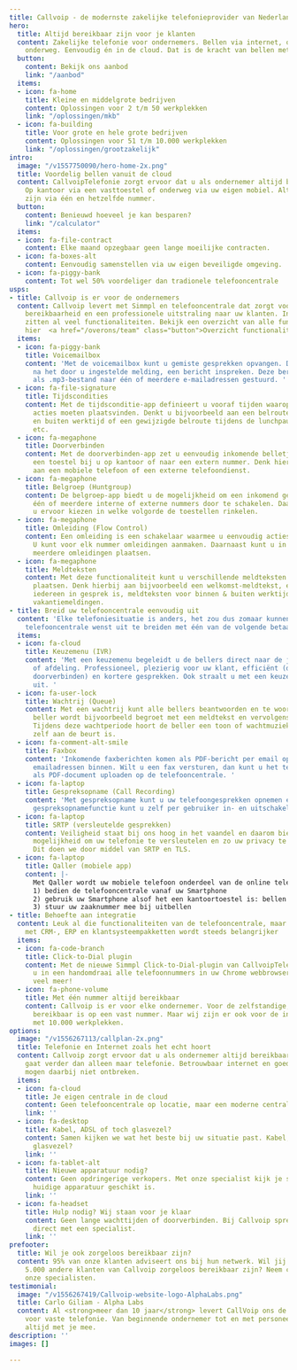 ```yaml
---
title: Callvoip - de modernste zakelijke telefonieprovider van Nederland
hero:
  title: Altijd bereikbaar zijn voor je klanten
  content: Zakelijke telefonie voor ondernemers. Bellen via internet, op kantoor en
    onderweg. Eenvoudig én in de cloud. Dat is de kracht van bellen met Callvoip.
  button:
    content: Bekijk ons aanbod
    link: "/aanbod"
  items:
  - icon: fa-home
    title: Kleine en middelgrote bedrijven
    content: Oplossingen voor 2 t/m 50 werkplekken
    link: "/oplossingen/mkb"
  - icon: fa-building
    title: Voor grote en hele grote bedrijven
    content: Oplossingen voor 51 t/m 10.000 werkplekken
    link: "/oplossingen/grootzakelijk"
intro:
  image: "/v1557750090/hero-home-2x.png"
  title: Voordelig bellen vanuit de cloud
  content: CallvoipTelefonie zorgt ervoor dat u als ondernemer altijd bereikbaar bent.
    Op kantoor via een vasttoestel of onderweg via uw eigen mobiel. Altijd bereikbaar
    zijn via één en hetzelfde nummer.
  button:
    content: Benieuwd hoeveel je kan besparen?
    link: "/calculator"
  items:
  - icon: fa-file-contract
    content: Elke maand opzegbaar geen lange moeilijke contracten.
  - icon: fa-boxes-alt
    content: Eenvoudig samenstellen via uw eigen beveiligde omgeving.
  - icon: fa-piggy-bank
    content: Tot wel 50% voordeliger dan tradionele telefooncentrale
usps:
- title: Callvoip is er voor de ondernemers
  content: Callvoip levert met Simmpl en telefooncentrale dat zorgt voor optimale
    bereikbaarheid en een professionele uitstraling naar uw klanten. In het basispakket
    zitten al veel functionaliteiten. Bekijk een overzicht van alle functionaliteiten
    hier  <a href="/overons/team" class="button">Overzicht functionaliteiten</a>
  items:
  - icon: fa-piggy-bank
    title: Voicemailbox
    content: 'Met de voicemailbox kunt u gemiste gesprekken opvangen. De beller kan,
      na het door u ingestelde melding, een bericht inspreken. Deze berichten worden
      als .mp3-bestand naar één of meerdere e-mailadressen gestuurd. '
  - icon: fa-file-signature
    title: Tijdscondities
    content: Met de tijdsconditie-app definieert u vooraf tijden waarop één of meerdere
      acties moeten plaatsvinden. Denkt u bijvoorbeeld aan een belroute voor binnen
      en buiten werktijd of een gewijzigde belroute tijdens de lunchpauze, feestdagen,
      etc.
  - icon: fa-megaphone
    title: Doorverbinden
    content: Met de doorverbinden-app zet u eenvoudig inkomende belletjes door naar
      een toestel bij u op kantoor of naar een extern nummer. Denk hierbij bijvoorbeeld
      aan een mobiele telefoon of een externe telefoondienst.
  - icon: fa-megaphone
    title: Belgroep (Huntgroup)
    content: De belgroep-app biedt u de mogelijkheid om een inkomend gesprek naar
      één of meerdere interne of externe nummers door te schakelen. Daarnaast kunt
      u ervoor kiezen in welke volgorde de toestellen rinkelen.
  - icon: fa-megaphone
    title: Omleiding (Flow Control)
    content: Een omleiding is een schakelaar waarmee u eenvoudig acties aan- of uitzet.
      U kunt voor elk nummer omleidingen aanmaken. Daarnaast kunt u in één nummer
      meerdere omleidingen plaatsen.
  - icon: fa-megaphone
    title: Meldteksten
    content: Met deze functionaliteit kunt u verschillende meldteksten in uw belplan
      plaatsen. Denk hierbij aan bijvoorbeeld een welkomst-meldtekst, een tekst wanneer
      iedereen in gesprek is, meldteksten voor binnen & buiten werktijd en aparte
      vakantiemeldingen.
- title: Breid uw telefooncentrale eenvoudig uit
  content: 'Elke telefoniesituatie is anders, het zou dus zomaar kunnen dat u de basis
    telefooncentrale wenst uit te breiden met één van de volgende betaalde functionaliteiten:'
  items:
  - icon: fa-cloud
    title: Keuzemenu (IVR)
    content: 'Met een keuzemenu begeleidt u de bellers direct naar de juiste medewerker
      of afdeling. Professioneel, plezierig voor uw klant, efficiënt (door minder
      doorverbinden) en kortere gesprekken. Ook straalt u met een keuzemenu professionaliteit
      uit. '
  - icon: fa-user-lock
    title: Wachtrij (Queue)
    content: Met een wachtrij kunt alle bellers beantwoorden en te woord staan. De
      beller wordt bijvoorbeeld begroet met een meldtekst en vervolgens in de wachtgezet.
      Tijdens deze wachtperiode hoort de beller een toon of wachtmuziek totdat hij/zij
      zelf aan de beurt is.
  - icon: fa-comment-alt-smile
    title: Faxbox
    content: 'Inkomende faxberichten komen als PDF-bericht per email op één of meer
      emailadressen binnen. Wilt u een fax versturen, dan kunt u het te faxen bestand
      als PDF-document uploaden op de telefooncentrale. '
  - icon: fa-laptop
    title: Gespreksopname (Call Recording)
    content: 'Met gespreksopname kunt u uw telefoongesprekken opnemen en terugluisteren.De
      gespreksopnamefunctie kunt u zelf per gebruiker in- en uitschakelen. '
  - icon: fa-laptop
    title: SRTP (versleutelde gesprekken)
    content: Veiligheid staat bij ons hoog in het vaandel en daarom bieden wij de
      mogelijkheid om uw telefonie te versleutelen en zo uw privacy te waarborgen.
      Dit doen we door middel van SRTP en TLS.
  - icon: fa-laptop
    title: Qaller (mobiele app)
    content: |-
      Met Qaller wordt uw mobiele telefoon onderdeel van de online telefooncentrale:
      1) bedien de telefooncentrale vanaf uw Smartphone
      2) gebruik uw Smartphone alsof het een kantoortoestel is: bellen en gebeld worden.
      3) stuur uw zaaknummer mee bij uitbellen
- title: Behoefte aan integratie
  content: Leuk al die functionaliteiten van de telefooncentrale, maar integratie
    met CRM-, ERP en klantsysteempakketten wordt steeds belangrijker
  items:
  - icon: fa-code-branch
    title: Click-to-Dial plugin
    content: Met de nieuwe Simmpl Click-to-Dial-plugin van CallvoipTelefonie maakt
      u in een handomdraai alle telefoonnummers in uw Chrome webbrowser klikbaar én
      veel meer!
  - icon: fa-phone-volume
    title: Met één nummer altijd bereikbaar
    content: Callvoip is er voor elke ondernemer. Voor de zelfstandige, die graag
      bereikbaar is op een vast nummer. Maar wij zijn er ook voor de international
      met 10.000 werkplekken.
options:
  image: "/v1556267113/callplan-2x.png"
  title: Telefonie en Internet zoals het echt hoort
  content: Callvoip zorgt ervoor dat u als ondernemer altijd bereikbaar bent, dat
    gaat verder dan alleen maar telefonie. Betrouwbaar internet en goede apparatuur
    mogen daarbij niet ontbreken.
  items:
  - icon: fa-cloud
    title: Je eigen centrale in de cloud
    content: Geen telefooncentrale op locatie, maar een moderne centrale in de cloud.
    link: ''
  - icon: fa-desktop
    title: Kabel, ADSL of toch glasvezel?
    content: Samen kijken we wat het beste bij uw situatie past. Kabel, ADSL of toch
      glasvezel?
    link: ''
  - icon: fa-tablet-alt
    title: Nieuwe apparatuur nodig?
    content: Geen opdringerige verkopers. Met onze specialist kijk je samen of je
      huidige apparatuur geschikt is.
    link: ''
  - icon: fa-headset
    title: Hulp nodig? Wij staan voor je klaar
    content: Geen lange wachttijden of doorverbinden. Bij Callvoip spreek je altijd
      direct met een specialist.
    link: ''
prefooter:
  title: Wil je ook zorgeloos bereikbaar zijn?
  content: 95% van onze klanten adviseert ons bij hun netwerk. Wil jij ook net zoals
    5.000 andere klanten van Callvoip zorgeloos bereikbaar zijn? Neem contact op met
    onze specialisten.
testimonial:
  image: "/v1556267419/Callvoip-website-logo-AlphaLabs.png"
  title: Carlo Giliam - Alpha Labs
  content: Al <strong>meer dan 10 jaar</strong> levert CallVoip ons de benodigde oplossingen
    voor vaste telefonie. Van beginnende ondernemer tot en met personeel; ze denken
    altijd met je mee.
description: ''
images: []

---
```

